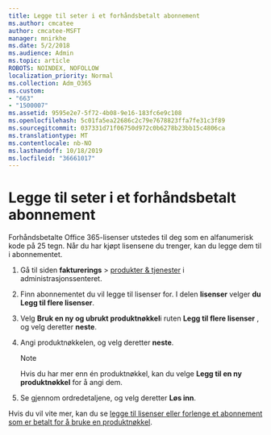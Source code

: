 ```yaml
---
title: Legge til seter i et forhåndsbetalt abonnement
ms.author: cmcatee
author: cmcatee-MSFT
manager: mnirkhe
ms.date: 5/2/2018
ms.audience: Admin
ms.topic: article
ROBOTS: NOINDEX, NOFOLLOW
localization_priority: Normal
ms.collection: Adm_O365
ms.custom:
- "663"
- "1500007"
ms.assetid: 9595e2e7-5f72-4b08-9e16-183fc6e9c108
ms.openlocfilehash: 5c01fa5ea22686c2c79e7678823ffa7fe31c3f89
ms.sourcegitcommit: 037331d71f06750d972c0b6278b23bb15c4806ca
ms.translationtype: MT
ms.contentlocale: nb-NO
ms.lasthandoff: 10/18/2019
ms.locfileid: "36661017"
---
```

# <a name="add-seats-to-a-prepaid-subscription"></a>Legge til seter i et forhåndsbetalt abonnement

Forhåndsbetalte Office 365-lisenser utstedes til deg som en alfanumerisk kode på 25 tegn. Når du har kjøpt lisensene du trenger, kan du legge dem til i abonnementet. 

1. Gå til siden **fakturerings** > [produkter & tjenester](https://go.microsoft.com/fwlink/p/?linkid=842054) i administrasjonssenteret.

2. Finn abonnementet du vil legge til lisenser for. I delen **lisenser** velger **du Legg til flere lisenser**.

3. Velg **Bruk en ny og ubrukt produktnøkkel**i ruten **Legg til flere lisenser** , og velg deretter **neste**.

4. Angi produktnøkkelen, og velg deretter **neste**.

    > [!NOTE]
    > Hvis du har mer enn én produktnøkkel, kan du velge **Legg til en ny produktnøkkel** for å angi dem.

5. Se gjennom ordredetaljene, og velg deretter **Løs inn**.

Hvis du vil vite mer, kan du se [legge til lisenser eller forlenge et abonnement som er betalt for å bruke en produktnøkkel](https://docs.microsoft.com/office365/admin/misc/add-licenses-using-product-key).